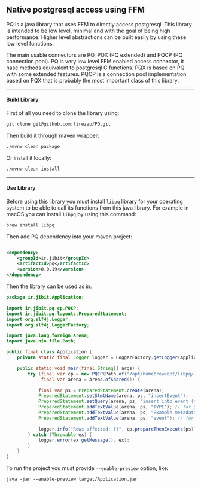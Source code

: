 ## Native postgresql access using FFM

PQ is a java library that uses FFM to directly access postgresql. This library is intended to be low level, minimal and
with the goal of being high performance. Higher level abstractions can be built easily by using these low level
functions.

The main usable connectors are PQ, PQX (PQ extended) and PQCP (PQ connection pool). PQ is very low level FFM enabled
access connector, it hase methods equivalent to postgresql C functions. PQX is based on PQ with some extended features.
PQCP is a connection pool implementation based on PQX that is probably the most important class of this library. 

---

#### Build Library

First of all you need to clone the library using:

```markdown
git clone git@github.com:lirezap/PQ.git
```

Then build it through maven wrapper:

```markdown
./mvnw clean package
```

Or install it locally:

```markdown
./mvnw clean install
```

---

#### Use Library

Before using this library you must install `libpq` library for your operating system to be able to call its
functions from this java library. For example in macOS you can install `libpq` by using this command:

```markdown
brew install libpq
```

Then add PQ dependency into your maven project:

```xml

<dependency>
    <groupId>ir.jibit</groupId>
    <artifactId>pq</artifactId>
    <version>0.0.19</version>
</dependency>
```

Then the library can be used as in:

```java
package ir.jibit.Application;

import ir.jibit.pq.cp.PQCP;
import ir.jibit.pq.layouts.PreparedStatement;
import org.slf4j.Logger;
import org.slf4j.LoggerFactory;

import java.lang.foreign.Arena;
import java.nio.file.Path;

public final class Application {
    private static final Logger logger = LoggerFactory.getLogger(Application.class);

    public static void main(final String[] args) {
        try (final var cp = new PQCP(Path.of("/opt/homebrew/opt/libpq/lib/libpq.dylib"), "postgresql://user:pass@localhost:5432/db");
             final var arena = Arena.ofShared()) {

            final var ps = PreparedStatement.create(arena);
            PreparedStatement.setStmtName(arena, ps, "insertEvent");
            PreparedStatement.setQuery(arena, ps, "insert into event (type, metadata, entity_table, ts) values ($1, $2, $3, now());");
            PreparedStatement.addTextValue(arena, ps, "TYPE"); // for $1
            PreparedStatement.addTextValue(arena, ps, "Example metadata!"); // for $2
            PreparedStatement.addTextValue(arena, ps, "event"); // for $3

            logger.info("Rows affected: {}", cp.prepareThenExecute(ps));
        } catch (Throwable ex) {
            logger.error(ex.getMessage(), ex);
        }
    }
}
```

To run the project you must provide `--enable-preview` option, like:

```text
java -jar --enable-preview target/Application.jar
```
